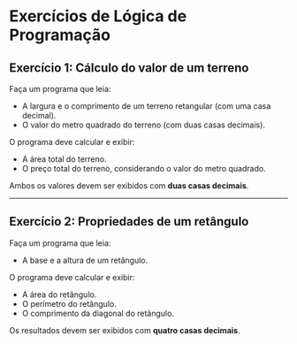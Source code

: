 # Exercícios de Lógica de Programação

## Exercício 1: Cálculo do valor de um terreno
Faça um programa que leia:
- A largura e o comprimento de um terreno retangular (com uma casa decimal).
- O valor do metro quadrado do terreno (com duas casas decimais).

O programa deve calcular e exibir:
- A área total do terreno.
- O preço total do terreno, considerando o valor do metro quadrado.

Ambos os valores devem ser exibidos com **duas casas decimais**.

---

## Exercício 2: Propriedades de um retângulo
Faça um programa que leia:
- A base e a altura de um retângulo.

O programa deve calcular e exibir:
- A área do retângulo.
- O perímetro do retângulo.
- O comprimento da diagonal do retângulo.

Os resultados devem ser exibidos com **quatro casas decimais**.
